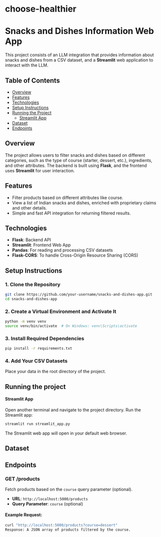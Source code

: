 # choose-healthier

# Snacks and Dishes Information Web App

This project consists of an LLM integration that provides information about snacks and dishes from a CSV dataset, and a **Streamlit** web application to interact with the LLM.

## Table of Contents

- [Overview](#overview)
- [Features](#features)
- [Technologies](#technologies)
- [Setup Instructions](#setup-instructions)
- [Running the Project](#running-the-project)
  - [Streamlit App](#streamlit-app)
- [Dataset](#dataset)
- [Endpoints](#endpoints)

## Overview

The project allows users to filter snacks and dishes based on different categories, such as the type of course (starter, dessert, etc.), ingredients, and other attributes. The backend is built using **Flask**, and the frontend uses **Streamlit** for user interaction.

## Features

- Filter products based on different attributes like course.
- View a list of Indian snacks and dishes, enriched with proprietary claims and other details.
- Simple and fast API integration for returning filtered results.

## Technologies

- **Flask**: Backend API
- **Streamlit**: Frontend Web App
- **Pandas**: For reading and processing CSV datasets
- **Flask-CORS**: To handle Cross-Origin Resource Sharing (CORS)

## Setup Instructions

### 1. Clone the Repository

```bash
git clone https://github.com/your-username/snacks-and-dishes-app.git
cd snacks-and-dishes-app
```

### 2. Create a Virtual Environment and Activate It
```bash
python -m venv venv
source venv/bin/activate  # On Windows: venv\Scripts\activate
```

### 3. Install Required Dependencies
```bash
pip install -r requirements.txt
```

### 4. Add Your CSV Datasets
Place your data in the root directory of the project.

## Running the project
#### Streamlit App
Open another terminal and navigate to the project directory.
Run the Streamlit app:
```bash
streamlit run streamlit_app.py
```
The Streamlit web app will open in your default web browser.

## Dataset

## Endpoints
### GET /products
Fetch products based on the `course` query parameter (optional).

- **URL**: `http://localhost:5000/products`
- **Query Parameter**: `course` (optional)

#### Example Request:

```bash
curl "http://localhost:5000/products?course=dessert"
Response: A JSON array of products filtered by the course.
